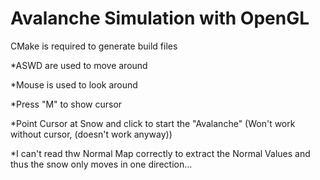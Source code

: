 # Avalanche Simulation with OpenGL

CMake is required to generate build files

*ASWD are used to move around

*Mouse is used to look around

*Press "M" to show cursor

*Point Cursor at Snow and click to start the "Avalanche" (Won't work without cursor, (doesn't work anyway))

*I can't read thw Normal Map correctly to extract the Normal Values and thus the snow only moves in one direction...
